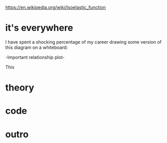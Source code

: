 
https://en.wikipedia.org/wiki/Isoelastic_function

# it's everywhere

I have spent a shocking percentage of my career drawing some version of this diagram on a whiteboard:

-Important relationship plot-

This 

# theory

# code

# outro
